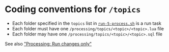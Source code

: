 # Coding conventions for `/topics`

- Each folder specified in the `topics` list in [`run-5-process.sh`](../run-5-process.sh) is a run task
- Each folder must have one `/processing/topics/<topic>/<topic>.lua` file
- Each folder may have one `/processing/topics/<topic>/<topic>.sql` file

See also ["Processing: Run changes only"](../../README.md#processing-run-changes-only)

